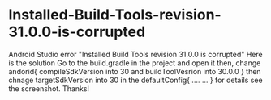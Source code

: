 # Installed-Build-Tools-revision-31.0.0-is-corrupted
Android Studio error "Installed Build Tools revision 31.0.0 is corrupted"
Here is the solution
Go to the build.gradle in the project and open it then, change 
andorid{
compileSdkVersion into 30 and 
buildToolVesrion into 30.0.0
}
then  
chnage targetSdkVersion into 30 in the 
defaultConfig{
....
...
}
for details see the screenshot.
Thanks!

